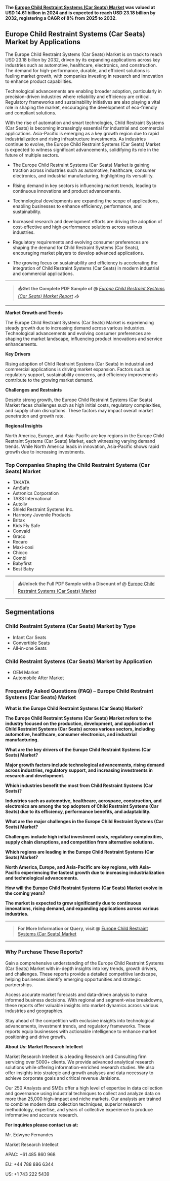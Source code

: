 <p><strong>The <a href="https://www.marketresearchintellect.com/download-sample/?rid=905859&amp;utm_source=Pulse-April-Europe&amp;utm_medium=852">Europe Child Restraint Systems (Car Seats) Market</a> was valued at USD 14.61 billion in 2024 and is expected to reach USD 23.18 billion by 2032, registering a CAGR of 8% from 2025 to 2032.</strong></p><h2>Europe Child Restraint Systems (Car Seats) Market by Applications&nbsp;</h2><p><p>The Europe Child Restraint Systems (Car Seats) Market is on track to reach USD 23.18 billion by 2032, driven by its expanding applications across key industries such as automotive, healthcare, electronics, and construction. The demand for high-performance, durable, and efficient solutions is fueling market growth, with companies investing in research and innovation to enhance product capabilities.</p><p>Technological advancements are enabling broader adoption, particularly in precision-driven industries where reliability and efficiency are critical. Regulatory frameworks and sustainability initiatives are also playing a vital role in shaping the market, encouraging the development of eco-friendly and compliant solutions.</p><p>With the rise of automation and smart technologies, Child Restraint Systems (Car Seats) is becoming increasingly essential for industrial and commercial applications. Asia-Pacific is emerging as a key growth region due to rapid industrialization and rising infrastructure investments. As industries continue to evolve, the Europe Child Restraint Systems (Car Seats) Market is expected to witness significant advancements, solidifying its role in the future of multiple sectors.</p></p><ul><li><p>The Europe Child Restraint Systems (Car Seats) Market is gaining traction across industries such as automotive, healthcare, consumer electronics, and industrial manufacturing, highlighting its versatility.</p></li><li><p>Rising demand in key sectors is influencing market trends, leading to continuous innovations and product advancements.</p></li><li><p>Technological developments are expanding the scope of applications, enabling businesses to enhance efficiency, performance, and sustainability.</p></li><li><p>Increased research and development efforts are driving the adoption of cost-effective and high-performance solutions across various industries.</p></li><li><p>Regulatory requirements and evolving consumer preferences are shaping the demand for Child Restraint Systems (Car Seats), encouraging market players to develop advanced applications.</p></li><li><p>The growing focus on sustainability and efficiency is accelerating the integration of Child Restraint Systems (Car Seats) in modern industrial and commercial applications.</p></li></ul><hr /><blockquote><p><strong><span class="font-[700]">📥Get the Complete PDF Sample of @ </span></strong><em><span class="font-[700]"><a href="https://www.marketresearchintellect.com/download-sample/?rid=905859&amp;utm_source=Pulse-April-Europe&amp;utm_medium=852" target="_blank" data-tracking-control-name="article-ssr-frontend-pulse_little-text-block" data-tracking-will-navigate="" data-test-link="">Europe Child Restraint Systems (Car Seats) Market Report</a>&nbsp;📥</span></em></p></blockquote><hr /><p class="" data-start="77" data-end="360"><strong data-start="77" data-end="105">Market Growth and Trends</strong></p><p class="" data-start="77" data-end="360">The Europe Child Restraint Systems (Car Seats) Market is experiencing steady growth due to increasing demand across various industries. Technological advancements and evolving consumer preferences are shaping the market landscape, influencing product innovations and service enhancements.</p><p class="" data-start="362" data-end="606"><strong data-start="362" data-end="377">Key Drivers</strong></p><p class="" data-start="362" data-end="606">Rising adoption of Child Restraint Systems (Car Seats) in industrial and commercial applications is driving market expansion. Factors such as regulatory support, sustainability concerns, and efficiency improvements contribute to the growing market demand.</p><p class="" data-start="608" data-end="849"><strong data-start="608" data-end="637">Challenges and Restraints</strong></p><p class="" data-start="608" data-end="849">Despite strong growth, the Europe Child Restraint Systems (Car Seats) Market faces challenges such as high initial costs, regulatory complexities, and supply chain disruptions. These factors may impact overall market penetration and growth rate.</p><p class="" data-start="851" data-end="1095"><strong data-start="851" data-end="872">Regional Insights</strong></p><p class="" data-start="851" data-end="1095">North America, Europe, and Asia-Pacific are key regions in the Europe Child Restraint Systems (Car Seats) Market, each witnessing varying demand trends. While North America leads in innovation, Asia-Pacific shows rapid growth due to increasing investments.</p><p><h3>Top Companies Shaping the Child Restraint Systems (Car Seats) Market </h3><ul><li>TAKATA</li><li>AmSafe</li><li>Astronics Corporation</li><li>TASS International</li><li>Autoliv</li><li>Shield Restraint Systems Inc.</li><li>Harmony Juvenile Products</li><li>Britax</li><li>Kids Fly Safe</li><li>Convaid</li><li>Graco</li><li>Recaro</li><li>Maxi-cosi</li><li>Chicco</li><li>Combi</li><li>Babyfirst</li><li>Best Baby</li></ul></p><hr /><blockquote><p><strong>📥Unlock the Full PDF Sample with a Discount of @</strong> <a href="https://www.marketresearchintellect.com/ask-for-discount/?rid=905859&amp;utm_source=Pulse-April-Europe&amp;utm_medium=852">Europe Child Restraint Systems (Car Seats) Market</a></p></blockquote><hr /><p><h2>Segmentations</h2><h3>Child Restraint Systems (Car Seats) Market by Type</h3><ul><li>Infant Car Seats</li><li>Convertible Seats</li><li>All-in-one Seats</li></ul><h3>Child Restraint Systems (Car Seats) Market by Application</h3><ul><li>OEM Market</li><li>Automobile After Market</li></ul></p><h3><strong>Frequently Asked Questions (FAQ) &ndash; Europe Child Restraint Systems (Car Seats) Market</strong></h3><p><strong>What is the Europe Child Restraint Systems (Car Seats) Market?</strong></p><p><strong>The Europe Child Restraint Systems (Car Seats) Market refers to the industry focused on the production, development, and application of Child Restraint Systems (Car Seats) across various sectors, including automotive, healthcare, consumer electronics, and industrial manufacturing.</strong></p><p><strong>What are the key drivers of the Europe Child Restraint Systems (Car Seats) Market?</strong></p><p><strong>Major growth factors include technological advancements, rising demand across industries, regulatory support, and increasing investments in research and development.</strong></p><p><strong>Which industries benefit the most from Child Restraint Systems (Car Seats)?</strong></p><p><strong>Industries such as automotive, healthcare, aerospace, construction, and electronics are among the top adopters of Child Restraint Systems (Car Seats) due to its efficiency, performance benefits, and adaptability.</strong></p><p><strong>What are the major challenges in the Europe Child Restraint Systems (Car Seats) Market?</strong></p><p><strong>Challenges include high initial investment costs, regulatory complexities, supply chain disruptions, and competition from alternative solutions.</strong></p><p><strong>Which regions are leading in the Europe Child Restraint Systems (Car Seats) Market?</strong></p><p><strong>North America, Europe, and Asia-Pacific are key regions, with Asia-Pacific experiencing the fastest growth due to increasing industrialization and technological advancements.</strong></p><p><strong>How will the Europe Child Restraint Systems (Car Seats) Market evolve in the coming years?</strong></p><p><strong>The market is expected to grow significantly due to continuous innovations, rising demand, and expanding applications across various industries.</strong></p><hr /><blockquote><p><span class="font-[700]"><strong>For More Information or Query, visit&nbsp;@</strong>&nbsp;</span><span class="font-[700]"><a href="https://www.marketresearchintellect.com/product/global-child-restraint-systems-car-seats-market/?utm_source=Linkedin&utm_medium=852" target="_blank" data-tracking-control-name="article-ssr-frontend-pulse_little-text-block" data-tracking-will-navigate="" data-test-link="">Europe Child Restraint Systems (Car Seats) Market</a></span></p></blockquote><hr /><h3><strong data-start="0" data-end="31">Why Purchase These Reports?</strong></h3><p class="" data-start="35" data-end="297">Gain a comprehensive understanding of the Europe Child Restraint Systems (Car Seats) Market with in-depth insights into key trends, growth drivers, and challenges. These reports provide a detailed competitive landscape, helping businesses identify emerging opportunities and strategic partnerships.</p><p class="" data-start="299" data-end="540">Access accurate market forecasts and data-driven analysis to make informed business decisions. With regional and segment-wise breakdowns, these reports offer valuable insights into market dynamics across various industries and geographies.</p><p class="" data-start="542" data-end="784">Stay ahead of the competition with exclusive insights into technological advancements, investment trends, and regulatory frameworks. These reports equip businesses with actionable intelligence to enhance market positioning and drive growth.</p><p><strong><span class="font-[700]">About Us: Market Research Intellect</span></strong></p><p><span class="">Market Research Intellect is a leading Research and Consulting firm servicing over 5000+ clients. We provide advanced analytical research solutions while offering information-enriched research studies.&nbsp;</span>We also offer insights into strategic and growth analyses and data necessary to achieve corporate goals and critical revenue Janisions.</p><p><span class="">Our 250 Analysts and SMEs offer a high level of expertise in data collection and governance using industrial techniques to collect and analyze data on more than 25,000 high-impact and niche markets. Our analysts are trained to combine modern data collection techniques, superior research methodology, expertise, and years of collective experience to produce informative and accurate research.</span></p><p><strong>For inquiries please contact us at:</strong></p><p>Mr. Edwyne Fernandes</p><p>Market Research Intellect</p><p>APAC: +61 485 860 968</p><p>EU: +44 788 886 6344</p><p>US: +1 743 222 5439</p>